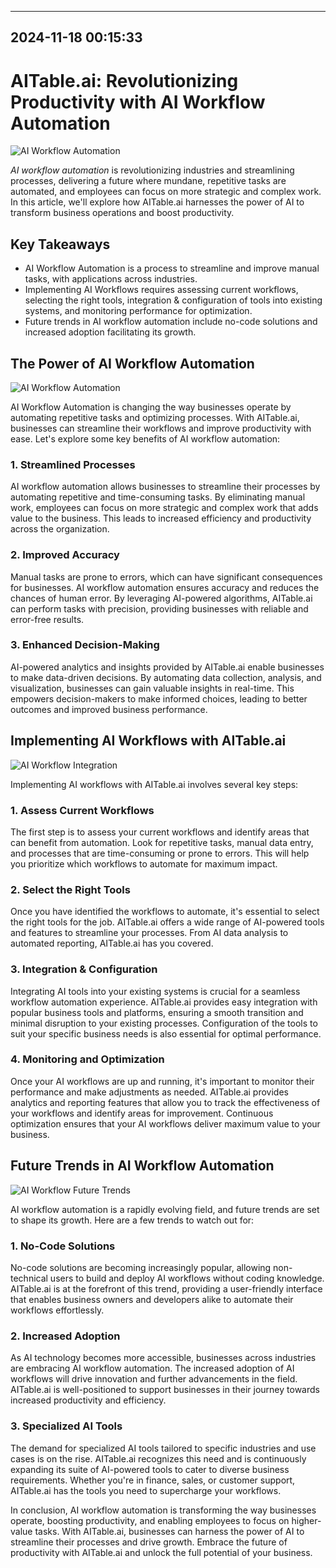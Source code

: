 

---------------------------------------------
2024-11-18 00:15:33
---------------------------------------------

# AITable.ai: Revolutionizing Productivity with AI Workflow Automation

![AI Workflow Automation](https://images.unsplash.com/photo-1553484771-8adcefa260bd)

*AI workflow automation* is revolutionizing industries and streamlining processes, delivering a future where mundane, repetitive tasks are automated, and employees can focus on more strategic and complex work. In this article, we'll explore how AITable.ai harnesses the power of AI to transform business operations and boost productivity.

## Key Takeaways

* AI Workflow Automation is a process to streamline and improve manual tasks, with applications across industries.
* Implementing AI Workflows requires assessing current workflows, selecting the right tools, integration & configuration of tools into existing systems, and monitoring performance for optimization.
* Future trends in AI workflow automation include no-code solutions and increased adoption facilitating its growth.

## The Power of AI Workflow Automation

![AI Workflow Automation](https://images.unsplash.com/photo-1553484771-8adcefa260bd)

AI Workflow Automation is changing the way businesses operate by automating repetitive tasks and optimizing processes. With AITable.ai, businesses can streamline their workflows and improve productivity with ease. Let's explore some key benefits of AI workflow automation:

### 1. Streamlined Processes

AI workflow automation allows businesses to streamline their processes by automating repetitive and time-consuming tasks. By eliminating manual work, employees can focus on more strategic and complex work that adds value to the business. This leads to increased efficiency and productivity across the organization.

### 2. Improved Accuracy

Manual tasks are prone to errors, which can have significant consequences for businesses. AI workflow automation ensures accuracy and reduces the chances of human error. By leveraging AI-powered algorithms, AITable.ai can perform tasks with precision, providing businesses with reliable and error-free results.

### 3. Enhanced Decision-Making

AI-powered analytics and insights provided by AITable.ai enable businesses to make data-driven decisions. By automating data collection, analysis, and visualization, businesses can gain valuable insights in real-time. This empowers decision-makers to make informed choices, leading to better outcomes and improved business performance.

## Implementing AI Workflows with AITable.ai

![AI Workflow Integration](https://images.unsplash.com/photo-1553484771-8adcefa260bd)

Implementing AI workflows with AITable.ai involves several key steps:

### 1. Assess Current Workflows

The first step is to assess your current workflows and identify areas that can benefit from automation. Look for repetitive tasks, manual data entry, and processes that are time-consuming or prone to errors. This will help you prioritize which workflows to automate for maximum impact.

### 2. Select the Right Tools

Once you have identified the workflows to automate, it's essential to select the right tools for the job. AITable.ai offers a wide range of AI-powered tools and features to streamline your processes. From AI data analysis to automated reporting, AITable.ai has you covered.

### 3. Integration & Configuration

Integrating AI tools into your existing systems is crucial for a seamless workflow automation experience. AITable.ai provides easy integration with popular business tools and platforms, ensuring a smooth transition and minimal disruption to your existing processes. Configuration of the tools to suit your specific business needs is also essential for optimal performance.

### 4. Monitoring and Optimization

Once your AI workflows are up and running, it's important to monitor their performance and make adjustments as needed. AITable.ai provides analytics and reporting features that allow you to track the effectiveness of your workflows and identify areas for improvement. Continuous optimization ensures that your AI workflows deliver maximum value to your business.

## Future Trends in AI Workflow Automation

![AI Workflow Future Trends](https://images.unsplash.com/photo-1553484771-8adcefa260bd)

AI workflow automation is a rapidly evolving field, and future trends are set to shape its growth. Here are a few trends to watch out for:

### 1. No-Code Solutions

No-code solutions are becoming increasingly popular, allowing non-technical users to build and deploy AI workflows without coding knowledge. AITable.ai is at the forefront of this trend, providing a user-friendly interface that enables business owners and developers alike to automate their workflows effortlessly.

### 2. Increased Adoption

As AI technology becomes more accessible, businesses across industries are embracing AI workflow automation. The increased adoption of AI workflows will drive innovation and further advancements in the field. AITable.ai is well-positioned to support businesses in their journey towards increased productivity and efficiency.

### 3. Specialized AI Tools

The demand for specialized AI tools tailored to specific industries and use cases is on the rise. AITable.ai recognizes this need and is continuously expanding its suite of AI-powered tools to cater to diverse business requirements. Whether you're in finance, sales, or customer support, AITable.ai has the tools you need to supercharge your workflows.

In conclusion, AI workflow automation is transforming the way businesses operate, boosting productivity, and enabling employees to focus on higher-value tasks. With AITable.ai, businesses can harness the power of AI to streamline their processes and drive growth. Embrace the future of productivity with AITable.ai and unlock the full potential of your business.